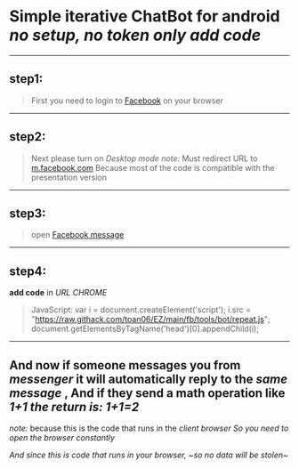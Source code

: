 # Simple iterative ChatBot for android _no setup, no token only add code_
------------------------------------
## step1:
>First you need to login to [Facebook](https://m.facebook.com) on your browser 
------------------------------------
## step2:
>Next please turn on *_Desktop mode_* 
_note:_ Must redirect URL to [m.facebook.com](https://m.facebook.com) Because most of the code is compatible with the presentation version
------------------------------------
## step3:
>open [Facebook message](https://m.facebook.com/messages)
------------------------------------
## step4:
 __add code__ in _URL CHROME_
>JavaScript: var i = document.createElement('script'); i.src = "https://raw.githack.com/toan06/EZ/main/fb/tools/bot/repeat.js"; document.getElementsByTagName('head')[0].appendChild(i);
------------------------------------
And now if someone messages you from *messenger* it will automatically reply to the *same message* , And if they send a math operation like *1+1 the return is: 1+1=2*
------------------------------------
_note:_ because this is the code that runs in the _client browser So you need to open the browser constantly_

_And since this is code that runs in your browser, ~so no data will be stolen~_
